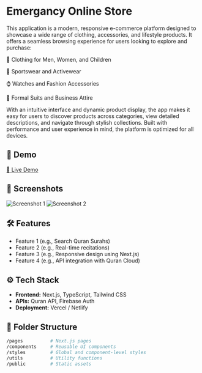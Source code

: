 # Emergancy Online Store

This application is a modern, responsive e-commerce platform designed to showcase a wide range of clothing, accessories, and lifestyle products. It offers a seamless browsing experience for users looking to explore and purchase:

👕 Clothing for Men, Women, and Children

🎽 Sportswear and Activewear

⌚ Watches and Fashion Accessories

🧥 Formal Suits and Business Attire

With an intuitive interface and dynamic product display, the app makes it easy for users to discover products across categories, view detailed descriptions, and navigate through stylish collections. Built with performance and user experience in mind, the platform is optimized for all devices.

## 🚀 Demo

[🔗 Live Demo](https://emergancy-store.vercel.app/)


## 📸 Screenshots

<!-- Optional -->
![Screenshot 1]([link-to-image.png](https://res.cloudinary.com/dptz3ognb/image/upload/v1757808855/13_pft3te.png))
![Screenshot 2]([link-to-image.png](https://res.cloudinary.com/dptz3ognb/image/upload/v1757808854/12_tz0bln.png))

## 🛠️ Features

- Feature 1 (e.g., Search Quran Surahs)
- Feature 2 (e.g., Real-time recitations)
- Feature 3 (e.g., Responsive design using Next.js)
- Feature 4 (e.g., API integration with Quran Cloud)

## ⚙️ Tech Stack

- **Frontend:** Next.js, TypeScript, Tailwind CSS
- **APIs:** Quran API, Firebase Auth
- **Deployment:** Vercel / Netlify

## 📂 Folder Structure

```bash
/pages          # Next.js pages
/components     # Reusable UI components
/styles         # Global and component-level styles
/utils          # Utility functions
/public         # Static assets
